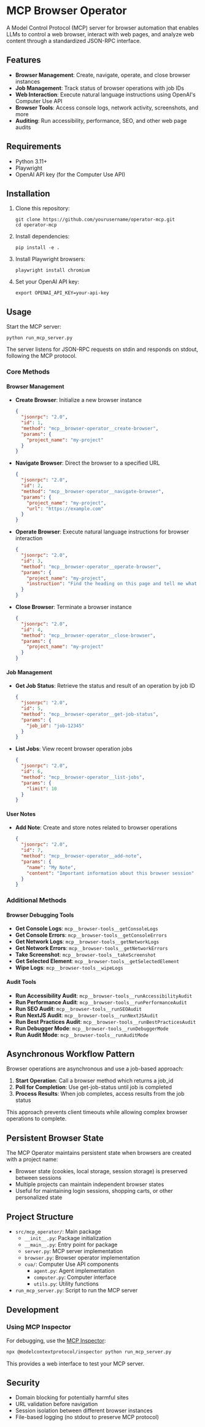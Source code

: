 # MCP Browser Operator

A Model Control Protocol (MCP) server for browser automation that enables LLMs to control a web browser, interact with web pages, and analyze web content through a standardized JSON-RPC interface.

## Features

- **Browser Management**: Create, navigate, operate, and close browser instances
- **Job Management**: Track status of browser operations with job IDs
- **Web Interaction**: Execute natural language instructions using OpenAI's Computer Use API
- **Browser Tools**: Access console logs, network activity, screenshots, and more
- **Auditing**: Run accessibility, performance, SEO, and other web page audits

## Requirements

- Python 3.11+
- Playwright
- OpenAI API key (for the Computer Use API)

## Installation

1. Clone this repository:
   ```
   git clone https://github.com/yourusername/operator-mcp.git
   cd operator-mcp
   ```

2. Install dependencies:
   ```
   pip install -e .
   ```

3. Install Playwright browsers:
   ```
   playwright install chromium
   ```

4. Set your OpenAI API key:
   ```
   export OPENAI_API_KEY=your-api-key
   ```

## Usage

Start the MCP server:

```
python run_mcp_server.py
```

The server listens for JSON-RPC requests on stdin and responds on stdout, following the MCP protocol.

### Core Methods

#### Browser Management

- **Create Browser**: Initialize a new browser instance
  ```json
  {
    "jsonrpc": "2.0",
    "id": 1,
    "method": "mcp__browser-operator__create-browser",
    "params": {
      "project_name": "my-project"
    }
  }
  ```

- **Navigate Browser**: Direct the browser to a specified URL
  ```json
  {
    "jsonrpc": "2.0",
    "id": 2,
    "method": "mcp__browser-operator__navigate-browser",
    "params": {
      "project_name": "my-project",
      "url": "https://example.com"
    }
  }
  ```

- **Operate Browser**: Execute natural language instructions for browser interaction
  ```json
  {
    "jsonrpc": "2.0",
    "id": 3,
    "method": "mcp__browser-operator__operate-browser",
    "params": {
      "project_name": "my-project",
      "instruction": "Find the heading on this page and tell me what it says."
    }
  }
  ```

- **Close Browser**: Terminate a browser instance
  ```json
  {
    "jsonrpc": "2.0",
    "id": 4,
    "method": "mcp__browser-operator__close-browser",
    "params": {
      "project_name": "my-project"
    }
  }
  ```

#### Job Management

- **Get Job Status**: Retrieve the status and result of an operation by job ID
  ```json
  {
    "jsonrpc": "2.0",
    "id": 5,
    "method": "mcp__browser-operator__get-job-status",
    "params": {
      "job_id": "job-12345"
    }
  }
  ```

- **List Jobs**: View recent browser operation jobs
  ```json
  {
    "jsonrpc": "2.0",
    "id": 6,
    "method": "mcp__browser-operator__list-jobs",
    "params": {
      "limit": 10
    }
  }
  ```

#### User Notes

- **Add Note**: Create and store notes related to browser operations
  ```json
  {
    "jsonrpc": "2.0",
    "id": 7,
    "method": "mcp__browser-operator__add-note",
    "params": {
      "name": "My Note",
      "content": "Important information about this browser session"
    }
  }
  ```

### Additional Methods

#### Browser Debugging Tools

- **Get Console Logs**: `mcp__browser-tools__getConsoleLogs`
- **Get Console Errors**: `mcp__browser-tools__getConsoleErrors`
- **Get Network Logs**: `mcp__browser-tools__getNetworkLogs`
- **Get Network Errors**: `mcp__browser-tools__getNetworkErrors`
- **Take Screenshot**: `mcp__browser-tools__takeScreenshot`
- **Get Selected Element**: `mcp__browser-tools__getSelectedElement`
- **Wipe Logs**: `mcp__browser-tools__wipeLogs`

#### Audit Tools

- **Run Accessibility Audit**: `mcp__browser-tools__runAccessibilityAudit`
- **Run Performance Audit**: `mcp__browser-tools__runPerformanceAudit`
- **Run SEO Audit**: `mcp__browser-tools__runSEOAudit`
- **Run NextJS Audit**: `mcp__browser-tools__runNextJSAudit`
- **Run Best Practices Audit**: `mcp__browser-tools__runBestPracticesAudit`
- **Run Debugger Mode**: `mcp__browser-tools__runDebuggerMode`
- **Run Audit Mode**: `mcp__browser-tools__runAuditMode`

## Asynchronous Workflow Pattern

Browser operations are asynchronous and use a job-based approach:

1. **Start Operation**: Call a browser method which returns a job_id
2. **Poll for Completion**: Use get-job-status until job is completed
3. **Process Results**: When job completes, access results from the job status

This approach prevents client timeouts while allowing complex browser operations to complete.

## Persistent Browser State

The MCP Operator maintains persistent state when browsers are created with a project name:

- Browser state (cookies, local storage, session storage) is preserved between sessions
- Multiple projects can maintain independent browser states
- Useful for maintaining login sessions, shopping carts, or other personalized state

## Project Structure

- `src/mcp_operator/`: Main package
  - `__init__.py`: Package initialization
  - `__main__.py`: Entry point for package
  - `server.py`: MCP server implementation
  - `browser.py`: Browser operator implementation
  - `cua/`: Computer Use API components
    - `agent.py`: Agent implementation
    - `computer.py`: Computer interface
    - `utils.py`: Utility functions
- `run_mcp_server.py`: Script to run the MCP server

## Development

### Using MCP Inspector

For debugging, use the [MCP Inspector](https://github.com/modelcontextprotocol/inspector):

```bash
npx @modelcontextprotocol/inspector python run_mcp_server.py
```

This provides a web interface to test your MCP server.

## Security

- Domain blocking for potentially harmful sites
- URL validation before navigation
- Session isolation between different browser instances
- File-based logging (no stdout to preserve MCP protocol)